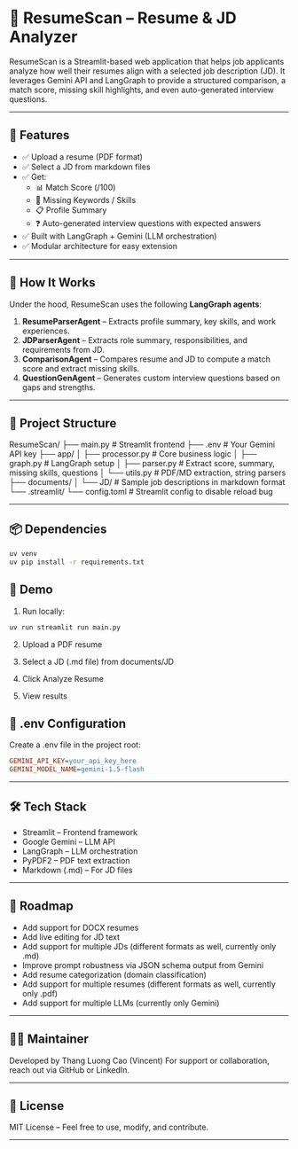 # 📄 ResumeScan – Resume & JD Analyzer

ResumeScan is a Streamlit-based web application that helps job applicants analyze how well their resumes align with a selected job description (JD). It leverages Gemini API and LangGraph to provide a structured comparison, a match score, missing skill highlights, and even auto-generated interview questions.

---

## 🚀 Features

- ✅ Upload a resume (PDF format)
- ✅ Select a JD from markdown files
- ✅ Get:
  - 📊 Match Score (/100)
  - 🧩 Missing Keywords / Skills
  - 📋 Profile Summary
  - ❓ Auto-generated interview questions with expected answers
- ✅ Built with LangGraph + Gemini (LLM orchestration)
- ✅ Modular architecture for easy extension

---

## 🧠 How It Works

Under the hood, ResumeScan uses the following **LangGraph agents**:

1. **ResumeParserAgent** – Extracts profile summary, key skills, and work experiences.
2. **JDParserAgent** – Extracts role summary, responsibilities, and requirements from JD.
3. **ComparisonAgent** – Compares resume and JD to compute a match score and extract missing skills.
4. **QuestionGenAgent** – Generates custom interview questions based on gaps and strengths.

---

## 📂 Project Structure

ResumeScan/
├── main.py # Streamlit frontend
├── .env # Your Gemini API key
├── app/
│ ├── processor.py # Core business logic
│ ├── graph.py # LangGraph setup
│ ├── parser.py # Extract score, summary, missing skills, questions
│ └── utils.py # PDF/MD extraction, string parsers
├── documents/
│ └── JD/ # Sample job descriptions in markdown format
└── .streamlit/
  └── config.toml # Streamlit config to disable reload bug

---

## 📦 Dependencies

```bash
uv venv
uv pip install -r requirements.txt
```

## 🧪 Demo

1. Run locally:

```bash
uv run streamlit run main.py
```

2. Upload a PDF resume

3. Select a JD (.md file) from documents/JD

4. Click Analyze Resume

5. View results

## 🔐 .env Configuration
Create a .env file in the project root:

```ini
GEMINI_API_KEY=your_api_key_here
GEMINI_MODEL_NAME=gemini-1.5-flash
```

---

## 🛠 Tech Stack
* Streamlit – Frontend framework
* Google Gemini – LLM API
* LangGraph – LLM orchestration
* PyPDF2 – PDF text extraction
* Markdown (.md) – For JD files

---

## 📌 Roadmap
* Add support for DOCX resumes
* Add live editing for JD text
* Add support for multiple JDs (different formats as well, currently only .md)
* Improve prompt robustness via JSON schema output from Gemini  
* Add resume categorization (domain classification)
* Add support for multiple resumes (different formats as well, currently only .pdf)
* Add support for multiple LLMs (currently only Gemini)

--- 

## 🧑‍💻 Maintainer
Developed by Thang Luong Cao (Vincent)
For support or collaboration, reach out via GitHub or LinkedIn.

---

## 📝 License
MIT License – Feel free to use, modify, and contribute.

---

